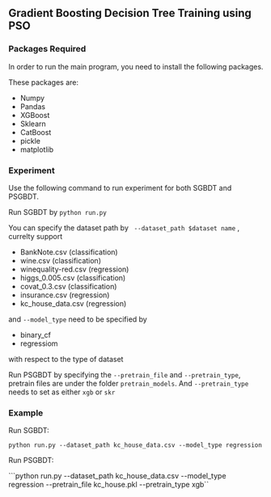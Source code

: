 <!-- ## CITS4002 Research Project : Gradient Boosting Decision Tree Training with Swarm Intelligence -->

<!-- ### Project Goal
Developing a robust framework to integrate the PSO algorithm to train the GBDT model.

Conducting experiments to compare the predictive performance with the state-of-art GBDT implementations.

### Packages Required

<p>In order to run the main program, you need to install the following packages.</p>
<p>These packages are:</p>

<ul>
    <li>Numpy</li>
    <li>Pandas</li>
    <li>XGBoost</li>
    <li>Sklearn</li>
    <li>CatBoost</li>
    <li>pickle</li>
    <li>matplotlib</li>
</ul>

### Running Swarm Gradient Boosting Decision Tree training

Fork this repo and clone to your desktop by 

``` git clone  https://github.com/GREYXXX/PSO-GBDT.git```

Run SGBDT classification by

``` python test.py ```

Run SGBDT regression by

``` python test.reg.py ```

Run PSGBDT classification by

``` python test_pretrain.py ```

To run the PSGBDT for regression task, you would need to comment line 223 and uncomment line 225 and 226, since I do not have enough time to implement the python argparse. -->

## Gradient Boosting Decision Tree Training using PSO

### Packages Required

<p>In order to run the main program, you need to install the following packages.</p>
<p>These packages are:</p>

<ul>
    <li>Numpy</li>
    <li>Pandas</li>
    <li>XGBoost</li>
    <li>Sklearn</li>
    <li>CatBoost</li>
    <li>pickle</li>
    <li>matplotlib</li>
</ul>

### Experiment

Use the following command to run experiment for both SGBDT and PSGBDT.

Run SGBDT by ``` python run.py ```

You can specify the dataset path by ``` --dataset_path $dataset name``` , currelty support 

<ul>
    <li>BankNote.csv (classification)</li>
    <li>wine.csv (classification)</li>
    <li>winequality-red.csv (regression)</li>
    <li>higgs_0.005.csv (classification)</li>
    <li>covat_0.3.csv (classification)</li>
    <li>insurance.csv (regression)</li>
    <li>kc_house_data.csv (regression)</li>
</ul>

and ``` --model_type ``` need to be specified by 

<ul>
    <li>binary_cf</li>
    <li>regressiom</li>
</ul>

with respect to the type of dataset

Run PSGBDT by specifying the ``` --pretrain_file ``` and ``` --pretrain_type ```, pretrain files are under the folder ``` pretrain_models ```. And ``` --pretrain_type ``` needs to set as either ```xgb``` or ```skr```

### Example

Run SGBDT:

```python run.py --dataset_path kc_house_data.csv --model_type regression```

Run PSGBDT:

```python run.py --dataset_path kc_house_data.csv --model_type regression --pretrain_file kc_house.pkl --pretrain_type xgb``






